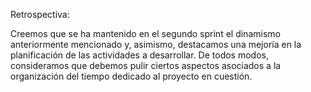 Retrospectiva:

Creemos que se ha mantenido en el segundo sprint el dinamismo anteriormente mencionado y, asimismo, destacamos una mejoría en la planificación de las actividades a desarrollar. De todos modos, consideramos que debemos pulir ciertos aspectos asociados a la organización del tiempo dedicado al proyecto en cuestión.

